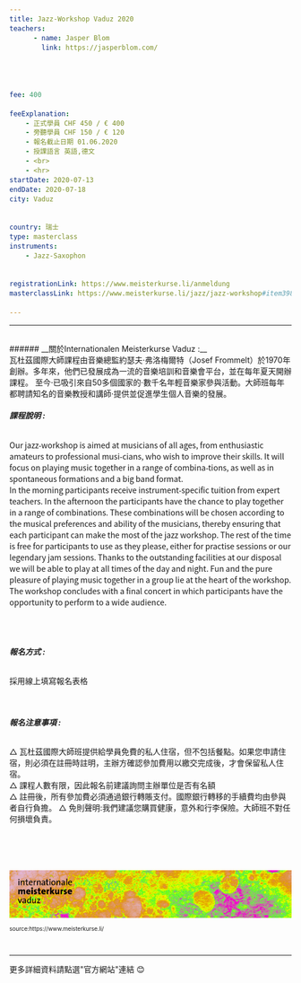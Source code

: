 ```yaml
---
title: Jazz-Workshop Vaduz 2020
teachers:
      - name: Jasper Blom
        link: https://jasperblom.com/




fee: 400

feeExplanation: 
    - 正式學員 CHF 450 / € 400
    - 旁聽學員 CHF 150 / € 120
    - 報名截止日期 01.06.2020
    - 授課語言 英語,德文
    - <br>
    - <hr>
startDate: 2020-07-13
endDate: 2020-07-18
city: Vaduz
      

country: 瑞士
type: masterclass
instruments:
    - Jazz-Saxophon
    

registrationLink: https://www.meisterkurse.li/anmeldung
masterclassLink: https://www.meisterkurse.li/jazz/jazz-workshop#item398
    
---
```

<hr>
<br>
###### __關於Internationalen Meisterkurse Vaduz :__<br>  
瓦杜茲國際大師課程由音樂總監約瑟夫·弗洛梅爾特（Josef Frommelt）於1970年創辦。多年來，他們已發展成為一流的音樂培訓和音樂會平台，並在每年夏天開辦課程。
至今·已吸引來自50多個國家的·數千名年輕音樂家參與活動。大師班每年都聘請知名的音樂教授和講師·提供並促進學生個人音樂的發展。

<br> 


###### __課程說明 :__<br>
<p style="font-family: 'Noto Sans CJK TC';letter-spacing:0px">Our jazz-workshop is aimed at musicians of all ages, from enthusiastic amateurs to professional musi-cians, who wish to improve their skills. 
It will focus on playing music together in a range of combina-tions, as well as in spontaneous formations and a big band format.<br> 
In the morning participants receive instrument-specific tuition from expert teachers. In the afternoon the participants have the chance to play together in a range of combinations. These combinations will be chosen according to the musical preferences and ability of the musicians, thereby ensuring that each participant can make the most of the jazz workshop. 
The rest of the time is free for participants to use as they please, either for practise sessions or our legendary jam sessions. Thanks to the outstanding facilities at our disposal we will be able to play at all times of the day and night. 
Fun and the pure pleasure of playing music together in a group lie at the heart of the workshop.<br>
The workshop concludes with a final concert in which participants have the opportunity to perform to a wide audience.
</p>


<br>

<br>

###### __報名方式 :__<br> 

採用線上填寫報名表格<br>
<br>
<br>
###### __報名注意事項 :__<br>
△ 瓦杜茲國際大師班提供給學員免費的私人住宿，但不包括餐點。如果您申請住宿，則必須在註冊時註明，主辦方確認參加費用以繳交完成後，才會保留私人住宿。<br>
△ 課程人數有限，因此報名前建議詢問主辦單位是否有名額<br>
△ 註冊後，所有參加費必須通過銀行轉賬支付。國際銀行轉移的手續費均由參與者自行負擔。
△ 免則聲明:我們建議您購買健康，意外和行李保險。大師班不對任何損壞負責。
<br>
<br>
<br>
<br>
<br>

<img src="/assets/img/jazz%20work-shop.png" class="img-fluid" alt="...">
<P style="font-size: 10px">source:https://www.meisterkurse.li/</P>


<br>
<hr>
更多詳細資料請點選"官方網站"連結 😊
